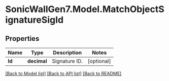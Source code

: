 # SonicWallGen7.Model.MatchObjectSignatureSigId

## Properties

Name | Type | Description | Notes
------------ | ------------- | ------------- | -------------
**Id** | **decimal** | Signature ID. | [optional] 

[[Back to Model list]](../README.md#documentation-for-models) [[Back to API list]](../README.md#documentation-for-api-endpoints) [[Back to README]](../README.md)

